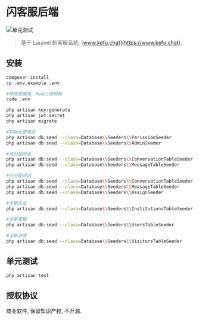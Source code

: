# 闪客服后端

![单元测试](https://github.com/fastsupport-cn/src/workflows/build/badge.svg)

> 基于 Laravel 的客服系统: [www.kefu.chat](https://www.kefu.chat).

## 安装

```bash
composer install
cp .env.example .env

#修改数据库、Redis密码和
code .env

php artisan key:generate
php artisan jwt:secret
php artisan migrate
```


```bash
#初始化管理员
php artisan db:seed --class=Database\\Seeders\\PerissionSeeder
php artisan db:seed --class=Database\\Seeders\\AdminSeeder

#待分配对话
php artisan db:seed --class=Database\\Seeders\\ConversationTableSeeder
php artisan db:seed --class=Database\\Seeders\\MessageTableSeeder

#已分配对话
php artisan db:seed --class=Database\\Seeders\\ConversationTableSeeder
php artisan db:seed --class=Database\\Seeders\\MessageTableSeeder
php artisan db:seed --class=Database\\Seeders\\AssignSeeder

#全新企业
php artisan db:seed --class=Database\\Seeders\\InstitutionsTableSeeder

#全新客服
php artisan db:seed --class=Database\\Seeders\\UsersTableSeeder

#全新访客
php artisan db:seed --class=Database\\Seeders\\VisitorsTableSeeder
```

## 单元测试
```bash
php artisan test
```

## 授权协议

商业软件, 保留知识产权, 不开源.